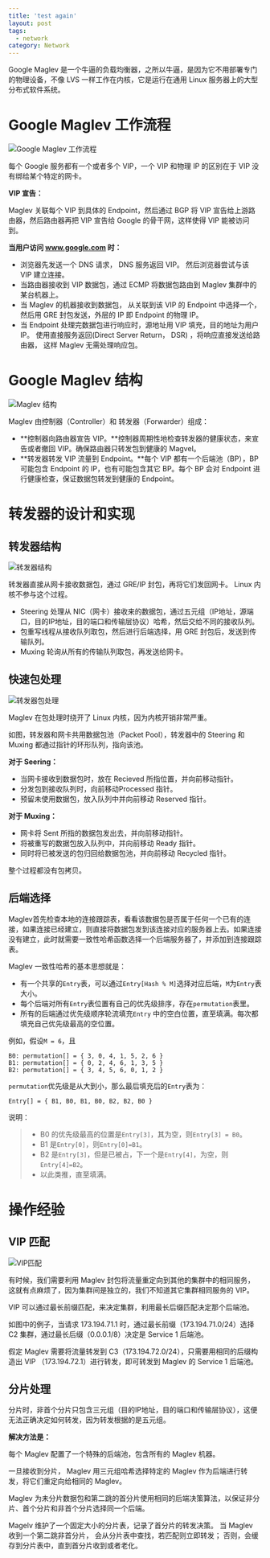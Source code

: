 ```yaml
---
title: 'test again'
layout: post
tags:
  - network
category: Network
---
```

Google Maglev 是一个牛逼的负载均衡器，之所以牛逼，是因为它不用部署专门的物理设备，不像 LVS 一样工作在内核，它是运行在通用 Linux 服务器上的大型分布式软件系统。

<!--more-->

# Google Maglev 工作流程

![Google Maglev 工作流程](https://nos.netease.com/knowledge/3db49483-ce09-4384-9eec-4963db7c0950)

每个 Google 服务都有一个或者多个 VIP，一个 VIP 和物理 IP 的区别在于 VIP 没有绑给某个特定的网卡。

**VIP 宣告：**

Maglev 关联每个 VIP 到具体的 Endpoint，然后通过 BGP 将 VIP 宣告给上游路由器，然后路由器再把 VIP 宣告给 Google 的骨干网，这样使得 VIP 能被访问到。

**当用户访问 www.google.com 时：**

 * 浏览器先发送一个 DNS 请求， DNS 服务返回 VIP。 然后浏览器尝试与该 VIP 建立连接。
 * 当路由器接收到 VIP 数据包，通过 ECMP 将数据包路由到 Maglev 集群中的某台机器上。
 * 当 Maglev 的机器接收到数据包， 从关联到该 VIP 的 Endpoint 中选择一个， 然后用 GRE 封包发送，外层的 IP 即 Endpoint 的物理 IP。
 * 当 Endpoint 处理完数据包进行响应时，源地址用 VIP 填充，目的地址为用户 IP。 使用直接服务返回(Direct Server Return， DSR) ，将响应直接发送给路由器， 这样 Maglev 无需处理响应包。

# Google Maglev 结构

![Maglev 结构](https://nos.netease.com/knowledge/987eed70-e65e-4bac-a9e5-81ade6deb8a5)

Maglev 由控制器（Controller）和 转发器（Forwarder）组成：

 * **控制器向路由器宣告 VIP。**控制器周期性地检查转发器的健康状态，来宣告或者撤回 VIP。确保路由器只转发包到健康的 Magvel。
 * **转发器转发 VIP 流量到 Endpoint。**每个 VIP 都有一个后端池（BP），BP 可能包含 Endpoint 的 IP，也有可能包含其它 BP。每个 BP 会对 Endpoint 进行健康检查，保证数据包转发到健康的 Endpoint。

# 转发器的设计和实现

## 转发器结构

![转发器结构](https://nos.netease.com/knowledge/68165b8d-e769-499c-8b75-ecca8681600b)

转发器直接从网卡接收数据包，通过 GRE/IP 封包，再将它们发回网卡。 Linux 内核不参与这个过程。

 * Steering 处理从 NIC（网卡）接收来的数据包，通过五元组（IP地址，源端口，目的IP地址，目的端口和传输层协议）哈希，然后交给不同的接收队列。
 * 包重写线程从接收队列取包，然后进行后端选择，用 GRE 封包后，发送到传输队列。
 * Muxing 轮询从所有的传输队列取包，再发送给网卡。

## 快速包处理

![转发器包处理](https://nos.netease.com/knowledge/9688207c-2875-4f4c-81d1-81e8681a1fbb)

Maglev 在包处理时绕开了 Linux 内核，因为内核开销非常严重。

如图，转发器和网卡共用数据包池（Packet Pool），转发器中的 Steering 和 Muxing 都通过指针的环形队列，指向该池。

**对于 Seering：**

 * 当网卡接收到数据包时，放在 Recieved 所指位置，并向前移动指针。
 * 分发包到接收队列时，向前移动Processed 指针。
 * 预留未使用数据包，放入队列中并向前移动 Reserved 指针。

**对于 Muxing：**

 * 网卡将 Sent 所指的数据包发出去，并向前移动指针。
 * 将被重写的数据包放入队列中，并向前移动 Ready 指针。
 * 同时将已被发送的包归回给数据包池，并向前移动 Recycled 指针。

整个过程都没有包拷贝。

## 后端选择

Maglev首先检查本地的连接跟踪表，看看该数据包是否属于任何一个已有的连接，如果连接已经建立，则直接将数据包发到该连接对应的服务器上去。如果连接没有建立，此时就需要一致性哈希函数选择一个后端服务器了，并添加到连接跟踪表。

Maglev 一致性哈希的基本思想就是：

 * 有一个共享的`Entry`表，可以通过`Entry[Hash % M]`选择对应后端，`M`为`Entry`表大小。
 * 每个后端对所有`Entry`表位置有自己的优先级排序，存在`permutation`表里。
 * 所有的后端通过优先级顺序轮流填充`Entry` 中的空白位置，直至填满。每次都填充自己优先级最高的空位置。

例如，假设`M = 6`，且
```
B0: permutation[] = { 3, 0, 4, 1, 5, 2, 6 }
B1: permutation[] = { 0, 2, 4, 6, 1, 3, 5 }
B2: permutation[] = { 3, 4, 5, 6, 0, 1, 2 }
```

`permutation`优先级是从大到小，那么最后填充后的`Entry`表为：

```
Entry[] = { B1, B0, B1, B0, B2, B2, B0 }
```

说明：

 > * B0 的优先级最高的位置是`Entry[3]`，其为空，则`Entry[3] = B0`。
 > * B1 是`Entry[0]`，则`Entry[0]=B1`。
 > * B2 是`Entry[3]`，但是已被占，下一个是`Entry[4]`，为空，则`Entry[4]=B2`。
 > * 以此类推，直至填满。

# 操作经验

## VIP 匹配

![VIP匹配](https://nos.netease.com/knowledge/cbe69316-d0fd-469a-9692-95948f0cfb51)

有时候，我们需要利用 Maglev 封包将流量重定向到其他的集群中的相同服务，这就有点麻烦了，因为集群间是独立的，我们不知道其它集群相同服务的 VIP。

VIP 可以通过最长前缀匹配，来决定集群，利用最长后缀匹配决定那个后端池。

如图中的例子，当请求 173.194.71.1 时，通过最长前缀（173.194.71.0/24）选择 C2 集群，通过最长后缀（0.0.0.1/8）决定是 Service 1 后端池。

假定 Maglev 需要将流量转发到 C3（173.194.72.0/24），只需要用相同的后缀构造出 VIP （173.194.72.1）进行转发，即可转发到 Maglev 的 Service 1 后端池。

## 分片处理

分片时，非首个分片只包含三元组（目的IP地址，目的端口和传输层协议），这便无法正确决定如何转发，因为转发根据的是五元组。

**解决方法是：**

每个 Maglev 配置了一个特殊的后端池，包含所有的 Maglev 机器。

一旦接收到分片， Maglev 用三元组哈希选择特定的 Maglev 作为后端进行转发，将它们重定向给相同的 Maglev。

Maglev 为未分片数据包和第二跳的首分片使用相同的后端决策算法，以保证非分片、首个分片和非首个分片选择同一个后端。

Magelv 维护了一个固定大小的分片表，记录了首分片的转发决策。 当 Maglev 收到一个第二跳非首分片， 会从分片表中查找，若匹配则立即转发； 否则，会缓存到分片表中，直到首分片收到或者老化。
